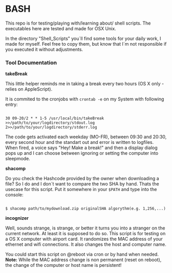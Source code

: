 # BASH

This repo is for testing/playing with/learning about/ shell scripts.
The executables here are tested and made for OSX Unix.

In the directory "Shell_Scripts" you´ll find some tools for your daily work, I made for myself.
Feel free to copy them, but know that I´m not responsible if you executed it without adjustments.


<h3>Tool Documentation</h3>


<b>takeBreak</b>

This little helper reminds me in taking a break every two hours (OS X only - relies on AppleScript).

It is commited to the cronjobs with <code>crontab -e</code> on my System with following entry:

<code>
30 09-20/2 * * 1-5 /usr/local/bin/takeBreak >>/path/to/your/logdirectory/stdout.log 2>>/path/to/your/logdirectory/stderr.log
</code>

The code gets activated each weekday (MO-FR), between 09:30 and 20:30, every second hour and the standart out and error is written to logfiles.
When fired, a voice says "Hey! Make a break!" and then a display dialog pops up and I can choose between ignoring or setting the computer into sleepmode.


<b>shacomp</b>

Do you check the Hashcode provided by the owner when downloading a file?
So I do and I don´t want to compare the two SHA by hand.
Thats the usecase for this script. Put it somewhere in your <code>$PATH</code> and type into the console:

<code>
$ shacomp path/to/mydownload.zip originalSHA algorythm(e.g. 1,256,...)
</code>



<b>incognizer</b>

Well, sounds strange, is strange, or better it turns you into a stranger on the current network. At least it is supposed to do so. This script is for testing on a OS X computer with airport card. It randomizes the MAC address of your ethernet and wifi connections. It also changes the host and computer name.

You could start this script on @reboot via cron or by hand when needed.
<b>Note:</b> While the MAC address change is non permanent (reset on reboot), the change of the computer or host name is persistent!
